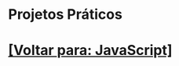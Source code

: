 # Projetos Práticos

<!--
### 27. Projetos de Exemplo

- Aplicação ToDo List
- Aplicação CRUD com uma API RESTful
- Jogo Simples (ex.: Jogo da Velha)
-->

# [[Voltar para: JavaScript]](../JavaScript.md)